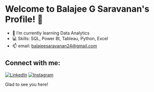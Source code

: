 # Welcome to Balajee G Saravanan's Profile! 👋
- 🌱 I’m currently learning Data Analytics
- 💻 Skills: SQL, Power BI, Tableau, Python, Excel
- 📫 email: balajeesaravanan24@gmail.com

## Connect with me:
[![LinkedIn](https://img.shields.io/badge/LinkedIn-%230077B5.svg?style=for-the-badge&logo=linkedin&logoColor=white)](https://www.linkedin.com/in/balajee-gs)
[![Instagram](https://img.shields.io/badge/Instagram-E4405F.svg?style=for-the-badge&logo=Instagram&logoColor=white)](https://www.instagram.com/balajee_gs?igsh=aTZ6d3Fkam82eHBy&utm_source=qr)





Glad to see you here!


